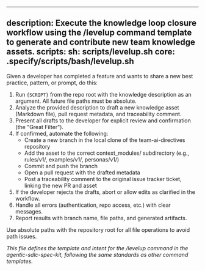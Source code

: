 
---
description: Execute the knowledge loop closure workflow using the /levelup command template to generate and contribute new team knowledge assets.
scripts:
	sh: scripts/levelup.sh
	core: .specify/scripts/bash/levelup.sh
---

Given a developer has completed a feature and wants to share a new best practice, pattern, or prompt, do this:

1. Run `{SCRIPT}` from the repo root with the knowledge description as an argument. All future file paths must be absolute.
2. Analyze the provided description to draft a new knowledge asset (Markdown file), pull request metadata, and traceability comment.
3. Present all drafts to the developer for explicit review and confirmation (the "Great Filter").
4. If confirmed, automate the following:
	 - Create a new branch in the local clone of the team-ai-directives repository
	 - Add the asset to the correct context_modules/ subdirectory (e.g., rules/v1/, examples/v1/, personas/v1/)
	 - Commit and push the branch
	 - Open a pull request with the drafted metadata
	 - Post a traceability comment to the original issue tracker ticket, linking the new PR and asset
5. If the developer rejects the drafts, abort or allow edits as clarified in the workflow.
6. Handle all errors (authentication, repo access, etc.) with clear messages.
7. Report results with branch name, file paths, and generated artifacts.

Use absolute paths with the repository root for all file operations to avoid path issues.

*This file defines the template and intent for the /levelup command in the agentic-sdlc-spec-kit, following the same standards as other command templates.*
